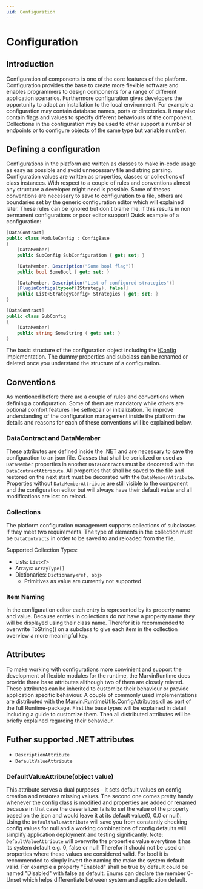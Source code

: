 ```yaml
---
uid: Configuration
---
```

# Configuration

## Introduction

Configuration of components is one of the core features of the platform. Configuration provides the base to create more flexible software and enables programmers to design components for a range of different application scenarios. Furthermore configuration gives developers the opportunity to adapt an installation to the local environment. For example a configuration may contain database names, ports or directories. It may also contain flags and values to specify different behaviours of the component. Collections in the configuration may be used to ether support a number of endpoints or to configure objects of the same type but variable number.

## Defining a configuration

Configurations in the platform are written as classes to make in-code usage as easy as possible and avoid unnecessary file and string parsing. Configuration values are written as properties, classes or collections of class instances. With respect to a couple of rules and conventions almost any structure a developer might need is possible. Some of theses conventions are necessary to save to configuration to a file, others are boundaries set by the generic configuration editor which will explained later. These rules can be ignored but don't blame me, if this results in non permanent configurations or poor editor support!
Quick example of a configuration:

````cs
[DataContract]
public class ModuleConfig : ConfigBase
{
    [DataMember]
    public SubConfig SubConfiguration { get; set; }

    [DataMember, Description("Some bool flag")]
    public bool SomeBool { get; set; }

    [DataMember, Description("List of configured strategies")]
    [PluginConfigs(typeof(IStrategy), false)]
    public List<StrategyConfig> Strategies { get; set; }
}

[DataContract]
public class SubConfig
{
    [DataMember]
    public string SomeString { get; set; }
}
````

The basic structure of the configuration object including the [IConfig](xref:Marvin.Configuration.IConfig) implementation. The dummy properties and subclass can be renamed or deleted once you understand the structure of a configuration.

## Conventions

As mentioned before there are a couple of rules and conventions when defining a configuration. Some of them are mandatory while others are optional comfort features like selfrepair or initialization. To improve understanding of the configuration management inside the platform the details and reasons for each of these conventions will be explained below.

### DataContract and DataMember

These attributes are defined inside the .NET and are necessary to save the configuration to an json file. Classes that shall be serialized or used as `DataMember` properties in another `DataContracts` must be decorated with the `DataContractAttribute`. All properties that shall be saved to the file and restored on the next start must be decorated with the `DataMemberAttribute`. Properties without `DataMemberAttribute` are still visible to the component and the configuration editor but will always have their default value and all modifications are lost on reload.

### Collections

The platform configuration management supports collections of subclasses if they meet two requirements. The type of elements in the collection must be `DataContracts` in order to be saved to and reloaded from the file.

Supported Collection Types:

- Lists: `List<T>`
- Arrays: `ArrayType[]`
- Dictionaries: `Dictionary<ref, obj>`
  - Primitives as value are currently not supported

### Item Naming

In the configuration editor each entry is represented by its property name and value. Because entries in collections do not have a property name they will be displayed using their class name. Therefor it is recommended to overwrite ToString() on a subclass to give each item in the collection overview a more meaningful key.

## Attributes

To make working with configurations more convinient and support the development of flexible modules for the runtime, the MarvinRuntime does provide three base attributes allthough two of them are closely related. These attributes can be inherited to customize their behaviour or provide application specific behaviour. A couple of commonly used implementations are distributed with the Marvin.RuntimeUtils.ConfigAttributes.dll as part of the full Runtime-package. First the base types will be explained in detail including a guide to customize them. Then all distributed attributes will be briefly explained regarding their behaviour.

## Futher supported .NET attributes

- `DescriptionAttribute`
- `DefaultValueAttribute`

### DefaultValueAttribute(object value)

This attribute serves a dual purposes - it sets default values on config creation and restores missing values. The second one comes pretty handy whenever the config class is modified and properties are added or renamed because in that case the deserializer fails to set the value of the property based on the json and would leave it at its default value(0, 0.0 or null). Using the `DefaultValueAttribute` will save you from constantly checking config values for null and a working combinations of config defaults will simplify application deployment and testing significantly. Note: `DefaultValueAttribute` will overwrite the properties value everytime it has its system default e.g. 0, false or null! Therefor it should not be used on properties where these values are considered valid. For bool it is recommended to simply invert the naming the make the system default valid. For example a property "Enabled" shall be true by default could be named "Disabled" with false as default. Enums can declare the member 0-Unset which helps differentiate between system and application default.